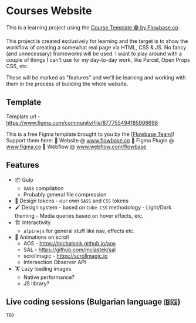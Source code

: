# Courses Website

This is a learning project using the [Course Template 🟣 by Flowbase.co](https://www.figma.com/community/file/877755494185998698). 

This project is created exclusively for learning and the target is to show the workflow of creating a somewhat real page via HTML, CSS & JS. No fancy (and unnecessary) frameworks will be used. I want to play around with a couple of things I can't use for my day-to-day work, like Parcel, Open Props CSS, etc. 

These will be marked as "features" and we'll be learning and working with them in the process of building the whole website.

## Template 
Template url -https://www.figma.com/community/file/877755494185998698

This is a free Figma template brought to you by the [[Flowbase Team](https://www.flowbase.co/)]! 
Support them here:
💜 Website @ www.flowbase.co
💜 Figma Plugin @ www.figma.co
💜 Webflow @ www.webflow.com/flowbase


## Features
- 📦 Gulp
  - `SASS` compilation
  - Probably general file compression
- 🎨 Design tokens - our own `SASS` and `CSS` tokens
- 🖌️ Design system - based on `Cube CSS` methodology
        - Light/Dark theming
        - Media queries based on hover effects, etc.
- 🏗️ Interactivity
  - `alpinejs` for general stuff like nav, effects etc.
- 👀 Animations on scroll
  - AOS - https://michalsnik.github.io/aos
  - SAL - https://github.com/mciastek/sal
  - scrollmagic - https://scrollmagic.io
  - Intersection Observer API
- 🏋️ Lazy loading images
  - Native performance?
  - JS library?


## Live coding sessions (Bulgarian language 🇧🇬)

    TBD
